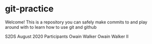 # git-practice

Welcome! This is a repository you can safely make commits to and play around with to learn how to use git and github

S2DS August 2020 Participants
Owain Walker
Owain Walker II
